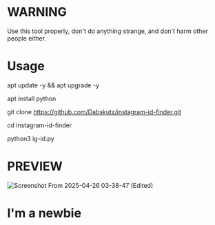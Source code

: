 # WARNING 
Use this tool properly, don't do anything strange, and don't harm other people either.

# Usage
apt update -y && apt upgrade -y 

apt install python

git clone https://github.com/Dabskutz/instagram-id-finder.git

cd instagram-id-finder

python3 ig-id.py

# PREVIEW

![Screenshot From 2025-04-26 03-38-47 (Edited)](https://github.com/user-attachments/assets/c6adbdb9-5c7f-4bdf-a98d-1450f5a7ae17)


# I'm a newbie
